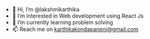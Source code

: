 - 👋 Hi, I’m @lakshmikarthika
- 👀 I’m interested in Web development using React Js
- 🌱 I’m currently learning problem solving
- 📫 Reach me on karthikakondapaneni@gmail.com

<!---
lakshmikarthika/lakshmikarthika is a ✨ special ✨ repository because its `README.md` (this file) appears on your GitHub profile.
You can click the Preview link to take a look at your changes.
--->

